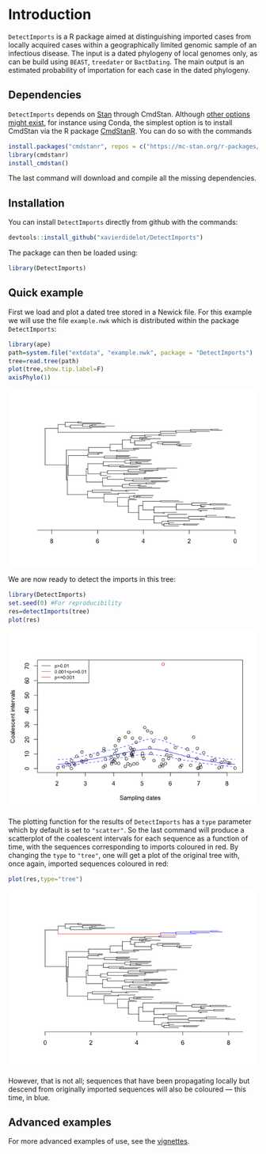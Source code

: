 
<!-- README.md is generated from README.Rmd. Please edit that file -->

# Introduction

`DetectImports` is a R package aimed at distinguishing imported cases
from locally acquired cases within a geographically limited genomic
sample of an infectious disease. The input is a dated phylogeny of local
genomes only, as can be build using `BEAST`, `treedater` or
`BactDating`. The main output is an estimated probability of importation
for each case in the dated phylogeny.

## Dependencies

`DetectImports` depends on [Stan](https://mc-stan.org/) through CmdStan.
Although [other options might
exist](https://mc-stan.org/docs/cmdstan-guide/cmdstan-installation.html),
for instance using Conda, the simplest option is to install CmdStan via
the R package [CmdStanR](https://mc-stan.org/cmdstanr/). You can do so
with the commands

``` r
install.packages("cmdstanr", repos = c("https://mc-stan.org/r-packages/", getOption("repos")))
library(cmdstanr)
install_cmdstan()
```

The last command will download and compile all the missing dependencies.

## Installation

You can install `DetectImports` directly from github with the commands:

``` r
devtools::install_github("xavierdidelot/DetectImports")
```

The package can then be loaded using:

``` r
library(DetectImports)
```

## Quick example

First we load and plot a dated tree stored in a Newick file. For this
example we will use the file `example.nwk` which is distributed within
the package `DetectImports`:

``` r
library(ape)
path=system.file("extdata", "example.nwk", package = "DetectImports")
tree=read.tree(path)
plot(tree,show.tip.label=F)
axisPhylo(1)
```

![](man/figures/unnamed-chunk-4-1.png)<!-- -->

We are now ready to detect the imports in this tree:

``` r
library(DetectImports)
set.seed(0) #For reproducibility
res=detectImports(tree)
plot(res)
```

![](man/figures/unnamed-chunk-5-1.png)<!-- -->

The plotting function for the results of `DetectImports` has a `type`
parameter which by default is set to `"scatter"`. So the last command
will produce a scatterplot of the coalescent intervals for each sequence
as a function of time, with the sequences corresponding to imports
coloured in red. By changing the `type` to `"tree"`, one will get a plot
of the original tree with, once again, imported sequences coloured in
red:

``` r
plot(res,type="tree")
```

![](man/figures/unnamed-chunk-6-1.png)<!-- -->

However, that is not all; sequences that have been propagating locally
but descend from originally imported sequences will also be coloured —
this time, in blue.

## Advanced examples

For more advanced examples of use, see the
[vignettes](https://github.com/xavierdidelot/DetectImports/tree/master/vignettes).

